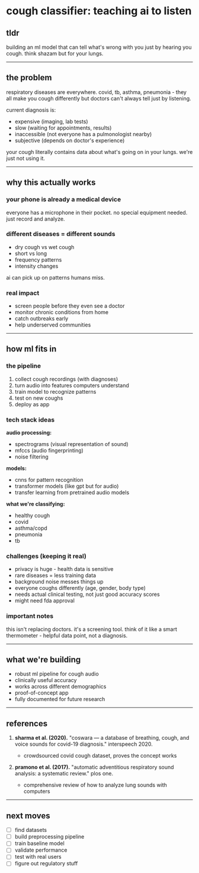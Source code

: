 # cough classifier: teaching ai to listen

## tldr

building an ml model that can tell what's wrong with you just by hearing you cough. think shazam but for your lungs.

---

## the problem

respiratory diseases are everywhere. covid, tb, asthma, pneumonia - they all make you cough differently but doctors can't always tell just by listening. 

current diagnosis is:
- expensive (imaging, lab tests)
- slow (waiting for appointments, results)
- inaccessible (not everyone has a pulmonologist nearby)
- subjective (depends on doctor's experience)

your cough literally contains data about what's going on in your lungs. we're just not using it.

---

## why this actually works

### your phone is already a medical device

everyone has a microphone in their pocket. no special equipment needed. just record and analyze.

### different diseases = different sounds

- dry cough vs wet cough
- short vs long
- frequency patterns
- intensity changes

ai can pick up on patterns humans miss.

### real impact

- screen people before they even see a doctor
- monitor chronic conditions from home
- catch outbreaks early
- help underserved communities

---

## how ml fits in

### the pipeline

1. collect cough recordings (with diagnoses)
2. turn audio into features computers understand
3. train model to recognize patterns
4. test on new coughs
5. deploy as app

### tech stack ideas

**audio processing:**
- spectrograms (visual representation of sound)
- mfccs (audio fingerprinting)
- noise filtering

**models:**
- cnns for pattern recognition
- transformer models (like gpt but for audio)
- transfer learning from pretrained audio models

**what we're classifying:**
- healthy cough
- covid
- asthma/copd
- pneumonia
- tb

### challenges (keeping it real)

- privacy is huge - health data is sensitive
- rare diseases = less training data
- background noise messes things up
- everyone coughs differently (age, gender, body type)
- needs actual clinical testing, not just good accuracy scores
- might need fda approval

### important notes

this isn't replacing doctors. it's a screening tool. think of it like a smart thermometer - helpful data point, not a diagnosis.

---

## what we're building

- robust ml pipeline for cough audio
- clinically useful accuracy
- works across different demographics  
- proof-of-concept app
- fully documented for future research

---

## references

1. **sharma et al. (2020).** "coswara — a database of breathing, cough, and voice sounds for covid-19 diagnosis." interspeech 2020.
   - crowdsourced covid cough dataset, proves the concept works

2. **pramono et al. (2017).** "automatic adventitious respiratory sound analysis: a systematic review." plos one.
   - comprehensive review of how to analyze lung sounds with computers

---

## next moves

- [ ] find datasets
- [ ] build preprocessing pipeline  
- [ ] train baseline model
- [ ] validate performance
- [ ] test with real users
- [ ] figure out regulatory stuff
